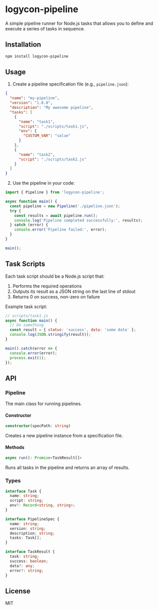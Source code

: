 # logycon-pipeline

A simple pipeline runner for Node.js tasks that allows you to define and execute a series of tasks in sequence.

## Installation

```bash
npm install logycon-pipeline
```

## Usage

1. Create a pipeline specification file (e.g., `pipeline.json`):

```json
{
  "name": "my-pipeline",
  "version": "1.0.0",
  "description": "My awesome pipeline",
  "tasks": [
    {
      "name": "task1",
      "script": "./scripts/task1.js",
      "env": {
        "CUSTOM_VAR": "value"
      }
    },
    {
      "name": "task2",
      "script": "./scripts/task2.js"
    }
  ]
}
```

2. Use the pipeline in your code:

```typescript
import { Pipeline } from 'logycon-pipeline';

async function main() {
  const pipeline = new Pipeline('./pipeline.json');
  try {
    const results = await pipeline.run();
    console.log('Pipeline completed successfully:', results);
  } catch (error) {
    console.error('Pipeline failed:', error);
  }
}

main();
```

## Task Scripts

Each task script should be a Node.js script that:
1. Performs the required operations
2. Outputs its result as a JSON string on the last line of stdout
3. Returns 0 on success, non-zero on failure

Example task script:

```javascript
// scripts/task1.js
async function main() {
  // Do something
  const result = { status: 'success', data: 'some data' };
  console.log(JSON.stringify(result));
}

main().catch(error => {
  console.error(error);
  process.exit(1);
});
```

## API

### Pipeline

The main class for running pipelines.

#### Constructor

```typescript
constructor(specPath: string)
```

Creates a new pipeline instance from a specification file.

#### Methods

```typescript
async run(): Promise<TaskResult[]>
```

Runs all tasks in the pipeline and returns an array of results.

### Types

```typescript
interface Task {
  name: string;
  script: string;
  env?: Record<string, string>;
}

interface PipelineSpec {
  name: string;
  version: string;
  description: string;
  tasks: Task[];
}

interface TaskResult {
  task: string;
  success: boolean;
  data?: any;
  error?: string;
}
```

## License

MIT 